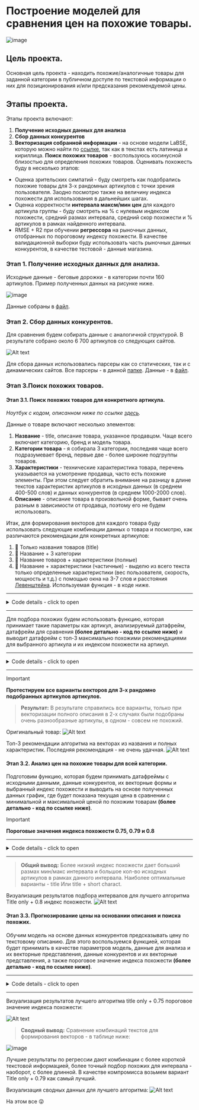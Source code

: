# Построение моделей для сравнения цен на похожие товары.
![image](https://github.com/shakhovak/Price_comparison_models/assets/89096305/0b0a2fa7-e389-4162-8cf8-ce9d2da8dc83)

## Цель проекта.
Основная цель проекта - находить похожие/аналогичные товары для заданной категории в публичном доступе по текстовой информации о них для позиционирования и/или предсказания рекомендуемой цены. 

## Этапы проекта.
Этапы проекта включают:
1. **Получение исходных данных для анализа** 
2. **Сбор данных конкурентов** 
3. **Векторизация собранной информации** - на основе модели LaBSE, которую можно найти по [ссылке](https://huggingface.co/sentence-transformers/LaBSE), так как в текстах есть латиница и кириллица. **Поиск похожих товаров** - воспользуюсь косинусной близостью для определения похожих товаров. Оценивать похожесть буду в несколько этапов:
- Оценка зрительских симпатий - буду смотреть как подобрались похожие товары для 3-х рандомных артикулов с точки зрения пользователя. Заодно посмотрю также на величину индекса похожести для использования в дальнейших шагах.
- Оценка корректности **интервала максм/мин цен** для каждого артикула группы - буду смотреть на % с нулевым индексом похожести, средний размах интервала, средний скор похожести и % артикулов в рамках найденного интервала.
- RMSE + R2 при обучении **регрессора** на рыночных данных, отобранных по пороговому индексу похожести. В качестве валидационной выборки буду использовать часть рыночных данных конкурентов, в качестве тестовой - данные магазина.

### Этап 1. Получение исходных данных для анализа.
Исходные данные -   беговые дорожки - в категории почти 160 артикулов. Пример полученных данных на рисунке ниже. 
  
![image](https://github.com/shakhovak/Price_comparison_models/assets/89096305/cb09e720-a9c0-456e-bc17-12c290b0aa9a)
  
Данные собраны в [файл](data/comparable_data.csv). 

### Этап 2. Сбор данных конкурентов.
Для сравнения будем собирать данные с аналогичной структурой. В результате собрано около 6 700 артикулов со следующих сайтов.

![Alt text](images/image-1.png)

Для сбора данных использовались парсеры как со статических, так и с динамических сайтов. Все парсеры - в данной [папке](data_parcers).
Данные - в [файл](data/competitors_data.csv). 

### Этап 3.Поиск похожих товаров.
#### Этап 3.1. Поиск похожих товаров для конкретного артикула.

*Ноутбук с кодом, описанном ниже по ссылке [здесь](https://github.com/shakhovak/Price_comparison_models/blob/master/Simialarity_search.ipynb).*

Данные о товаре включают несколько элементов:
1.  **Название** - title, описание товара, указанное продавцом. Чаще всего включает категорию, бренд и модель товара. 
2.  **Категории товара** - я собирала 3 категории, последняя чаще всего подразумевает бренд, первые две - более широкие подгруппы товаров.
3. **Характеристики** - технические характеристика товара, перечень указывается на усмотрение продавца, часто есть похожие элементы. При этом следует обратить внимание на разницу в длине текстов характеристик артикулов в исходных данных (в среднем 400-500 слов) и данных конкурентов (в среднем 1000-2000 слов).
4.  **Описание** - описание товара в произвольной форме, бывает очень разным в зависимости от продавца, поэтому его не будем использовать.

Итак, для формирования векторов для каждого товара буду использовать следующие комбинации данных о товара и посмотрю, как различаются рекомендации для конкретных артикулов:

1. :pencil: Только названия товаров (title)
2. :pencil: Название + 3 категории
3. :pencil: Название товаров + характеристики (полные)
4. :pencil: Название + характеристики (частичные) - выделю из всего текста только определенные характеристики (вес пользователя, скорость, мощность и т.д.) с помощью окна на 3-7 слов и расстояния [Левенштейна](https://pypi.org/project/thefuzz/). Используемая функция - в коде ниже.

<hr>
<details>
  <summary>Code details - click to open</summary>

 ```python 
        from thefuzz import fuzz
        from nltk import ngrams

        def find_text(target, text, threshhold):
            combo = []
            for n in range(3,8): 
                n_grams = ngrams(text.split(), n)
                for grams in n_grams:
                    temp = ' '.join(grams)
                    combo.append(temp)
            score_lst = []
            for item in combo:
                score = fuzz.ratio(target, item)
                score_lst.append(score)

            ind = np.argwhere(score_lst)
            match = sorted(zip(score_lst, ind.tolist()), reverse=True)
            if (len(match) == 0) or (match[0][0]<threshhold):
                return None
            else:
                return combo[match[0][1][0]]
```
</details>
<hr>

Для подбора похожих будем использовать функцию, которая принимает такие параметры как артикул, анализируемый датафрейм, датафрейм для сравнения **(более детально - код по ссылке ниже)** и выводит датафрейм с топ-3 максимально похожими рекомендациями для выбранного артикула и их индексом похожести на артикул.

<hr>
<details>
  <summary>Code details - click to open</summary>

 ```python 
 def search_similar(article, data, competitors,data_vect, competitors_vect, sim_threshhold):
    """article - item to review from own dat
       data - dataframe with own products
       competitors - dataframe with competitors' products
       data_vect - data in vectorized form
       competitors_vect - competitors data in vectorized form
       sim_threshhold - min similarity score to be inlcuded in recommendation"""
    
    query = data[data['article'] == article]
    
    data_emb = sparse.csr_matrix(data_vect)
    competitors_emb = sparse.csr_matrix(competitors_vect)
    index = query.index[0]
    
    similarity = cosine_similarity(data_emb[index], competitors_emb).flatten()
    ind = np.argwhere(similarity > sim_threshhold)

    if ind.shape[0] == 0:
        print('No items to compare in the sampling!')

    else:
        scores = similarity[similarity > sim_threshhold]
        match = sorted(zip(scores, ind.tolist()), reverse=True)
        temp = pd.DataFrame()
        temp_lst = []
        temp = temp.append(competitors.iloc[match[0][1]][['title', 'price','caracteristics', 'url']])
        temp_lst.append(round(match[0][0], 2))
       
        try:
            temp = temp.append(competitors.iloc[match[1][1]][['title', 'price','caracteristics', 'url']])
            temp_lst.append(round(match[1][0], 2))           
        except:
            print('No top 2 identified!')
            
        try:
            temp = temp.append(competitors.iloc[match[2][1]][['title', 'price','caracteristics', 'url']])
            temp_lst.append(round(match[2][0], 2))           
        except:
            print('No top 3 identified!')
    temp['sim_score'] = temp_lst
    display(temp.style.format({'url': show_image, **{'width': '200px'}})
```
</details>
<hr>


> [!IMPORTANT]
> **Протестируем все варианты векторов для 3-х рандомно подобранных артикулов артикулов.**

> **Результат:**
> В результате справились все варианты, только при векторизации полного описания в 2-х случаях были подобраны очень разнообразные артикулы, в одном - совсем не похожий.

Оригинальный товар:
![Alt text](images/image.png)

Топ-3 рекомендации алгоритма на векторах из названия и полных характеристик. Последняя рекомендация - не очень удачная.
![Alt text](images/image-11.png)


#### Этап 3.2. Анализ цен на похожие товары для всей категории.
 
Подготовим функцию, которая будем принимать датафреймы с исходными данными, данные конкурентов, их векторные формы и выбранный индекс похожести и выводить на основе полученных данных график, где будет показана текущая цена в сравнении с минимальной и максимальной ценой по похожим товарам **(более детально - код по ссылке ниже)**.

 > [!IMPORTANT]
> **Пороговые значения индекса похожести 0.75, 0.79 и 0.8**

<hr>
<details>
  <summary>Code details - click to open</summary>

 ```python 
 def market_review(data, competitors, data_vect, competitors_vect, sim_threshhold):
        """data - dataframe with own products
       competitors - dataframe with competitors' products
       data_vect - data in vectorized form
       competitors_vect - competitors data in vectorized form
       sim_threshhold - min similarity score to be inlcuded in recommendation"""

    avg_score_lst = []
    price_max_lst = []
    price_min_lst = []
    rec = data.copy()
    data_emb = sparse.csr_matrix(data_vect)
    competitors_emb = sparse.csr_matrix(competitors_vect)
    
    for item in range(len(data)):
        similarity = cosine_similarity(data_emb[item], competitors_emb).flatten()
        ind = np.argwhere(similarity > sim_threshhold)
        if ind.shape[0] == 0:
            avg_score_lst.append(0)
            price_max_lst.append(0)
            price_min_lst.append(0)
        else:
            scores = similarity[similarity > sim_threshhold]
            match = sorted(zip(scores, ind.tolist()), reverse=True)
            avg_score = round(sum(i for i,j in match)/len(match), 2)
            avg_score_lst.append(avg_score)
            price_max = competitors.iloc[[j[0] for i, j in match]]['price'].max()
            price_max_lst.append(price_max)
            price_min = competitors.iloc[[j[0] for i, j in match]]['price'].min()
            price_min_lst.append(price_min)
    
    zeros =  avg_score_lst.count(0)      
    rec['avg_sim_score'] = avg_score_lst
    rec['price_max'] = price_max_lst
    rec['price_min'] = price_min_lst
    rec = rec.sort_values(by = 'price_max')
    
    plt.figure(figsize = [10,4])
    plt.fill_between(y1 = rec['price_max'],
                     y2 = rec['price_min'],
                    x = np.linspace(0,len(rec), num = len(rec)).astype(int),
                    alpha = 0.4,
                    label = 'Max/min intervals')
    sns.scatterplot(x = np.linspace(0,len(rec), num = len(rec)).astype(int),
                  y = rec['price'], label = 'Current Price')

    plt.legend(loc = 'best')
    plt.ylim(0,200000)
    plt.title(f"Sampling review with avg_sim_score = {round(rec['avg_sim_score'].mean(), 2)}, n_items with 0 score = {round(zeros/len(rec)*100)}%")
    plt.show()
```
</details>
<hr>

> **Общий вывод:**
Более низкий индекс похожести дает больший размах мин/макс интервала и большое кол-во исходных артикулов в рамках данного интервала. Наиболее оптимальные варианты - title Или title + short charact.


Визуализация результатов подбора интервалов для лучшего алгоритма Title only + 0.8 индекс похожести.
![Alt text](images/image-4.png)

#### Этап 3.3. Прогнозирование цены на основании описания и поиска похожих.


Обучим модель на основе данных конкурентов предсказывать цену по текстовому описанию. Для этого воспользуемся функцией, которая будет принимать в качестве параметров модель, данные для анализа и их векторные представления, данные конкурентов и их векторные представления, а также пороговое значение индекса похожести **(более детально - код по ссылке ниже)**.

<hr>
<details>
  <summary>Code details - click to open</summary>

 ```python 
 def group_price_pred(model, data, competitors, data_vect, competitors_vect, sim_threshhold):
            """data - dataframe with own products
       competitors - dataframe with competitors' products
       data_vect - data in vectorized form
       competitors_vect - competitors data in vectorized form
       sim_threshhold - min similarity score to be inlcuded in recommendation"""

    similar_items = []
    scores_total = []
    gr = data.copy()
    data_emb = sparse.csr_matrix(data_vect)
    competitors_emb = sparse.csr_matrix(competitors_vect)
    
    for item in range(len(data)):
        similarity = cosine_similarity(data_emb[item], competitors_emb).flatten()
        ind = np.argwhere(similarity > sim_threshhold)
        if ind.shape[0] == 0:
            pass
        else:
            scores = similarity[similarity > sim_threshhold]
            scores_total.extend(scores)
            flat_list = [item for sublist in ind.tolist() for item in sublist]
            similar_items.extend(flat_list)
    group_ind = set(similar_items)
    
    group_avg_score = round(sum(scores_total)/len(scores_total),2)
    
    print(f'Total similar items for the group = {len(group_ind)}')
    
    if len(group_ind) <= len(data):
        print('Similar group is too small, prediction not possible!')
    else:
        X = competitors_emb[list(group_ind)]
        y = competitors['price'][list(group_ind)]
        X_train, X_test, y_train, y_test = train_test_split(X,y, test_size = 0.2, random_state = 42)
        model.fit(X_train, y_train)
        y_pred = model.predict(X_test)
        RMSE = round(np.sqrt(mean_squared_error(y_test, y_pred)),2)
        new_row = {'RMSE':round(np.sqrt(mean_squared_error(y_test, y_pred)),2),
                   'R2_score': round(r2_score(y_test, y_pred),4)}
        
        print(f'Log: training done, results: {new_row}')
        
        X_val = data_emb
        y_val = model.predict(X_val)
        gr['pred_price'] = y_val
        
        gr = gr.sort_values(by = 'price')
        
        plt.figure(figsize = [10,4])
        plt.fill_between(y1 = gr['pred_price'] - RMSE,
                             y2 = gr['pred_price'] + RMSE,
                            x = np.linspace(0,len(gr), num = len(gr)).astype(int),
                            alpha = 0.2,
                            label = 'Conf intervals')
        sns.scatterplot(x = np.linspace(0,len(gr), num = len(gr)).astype(int),
                      y = gr['pred_price'], label = 'Prediction')
        sns.scatterplot(x = np.linspace(0,len(gr), num = len(gr)).astype(int),
                      y = gr['price'], label = 'Current Price')
        plt.legend(loc = 'best')
        plt.ylim(0,200000)
        plt.title(f'Price prediction based on similarity score, group_avg = {group_avg_score}, RMSE = {RMSE}')
        plt.show()
```
</details>
<hr>

Визуализация результатов лучшего алгоритма title only + 0.75 пороговое значение индекса похожести:

![Alt text](images/image-6.png)

> **Сводный вывод:**
Сравнение комбинаций текстов для формирования векторов - в таблице ниже:

![image](https://github.com/shakhovak/Price_comparison_models/assets/89096305/5d49abba-7476-4f72-ac89-9be957ab59f1)

Лучшие результаты по регрессии дают комбинации с более короткой текстовой информацией, более точный подбор похожих для интервала - наоборот, с более длинной. В качестве компромисса возьмем вариант Title only  + 0.79 как самый лучший.

Визуализация сводных данных для лучшего алгоритма:
![Alt text](images/image-12.png)

На этом все :stuck_out_tongue_winking_eye:

